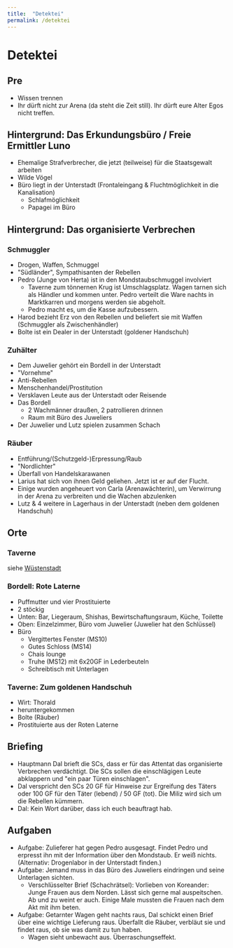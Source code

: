 ```yaml
---
title:  "Detektei"
permalink: /detektei
---
```


# Detektei
## Pre
- Wissen trennen
- Ihr dürft nicht zur Arena (da steht die Zeit still). Ihr dürft eure Alter Egos nicht treffen.

## Hintergrund: Das Erkundungsbüro / Freie Ermittler Luno
- Ehemalige Strafverbrecher, die jetzt (teilweise) für die Staatsgewalt arbeiten
- Wilde Vögel
- Büro liegt in der Unterstadt (Frontaleingang & Fluchtmöglichkeit in die Kanalisation)
  - Schlafmöglichkeit
  - Papagei im Büro

## Hintergrund: Das organisierte Verbrechen
### Schmuggler
- Drogen, Waffen, Schmuggel
- "Südländer", Sympathisanten der Rebellen
- Pedro (Junge von Herta) ist in den Mondstaubschmuggel involviert
  - Taverne zum tönnernen Krug ist Umschlagsplatz. Wagen tarnen sich als Händler und kommen unter. Pedro verteilt die Ware nachts in Marktkarren und morgens werden sie abgeholt.
  - Pedro macht es, um die Kasse aufzubessern.
- Harod bezieht Erz von den Rebellen und beliefert sie mit Waffen (Schmuggler als Zwischenhändler)
- Bolte ist ein Dealer in der Unterstadt (goldener Handschuh)


### Zuhälter
- Dem Juwelier gehört ein Bordell in der Unterstadt
- "Vornehme"
- Anti-Rebellen
- Menschenhandel/Prostitution
- Versklaven Leute aus der Unterstadt oder Reisende
- Das Bordell
  - 2 Wachmänner draußen, 2 patrollieren drinnen
  - Raum mit Büro des Juweliers
- Der Juwelier und Lutz spielen zusammen Schach

### Räuber 
- Entführung/(Schutzgeld-)Erpressung/Raub
- "Nordlichter"
- Überfall von Handelskarawanen
- Larius hat sich von ihnen Geld geliehen. Jetzt ist er auf der Flucht.
- Einige wurden angeheuert von Carla (Arenawächterin), um Verwirrung in der Arena zu verbreiten und die Wachen abzulenken
- Lutz & 4 weitere in Lagerhaus in der Unterstadt (neben dem goldenen Handschuh)

## Orte
### Taverne
siehe [Wüstenstadt](/wuestenstadt)

### Bordell: Rote Laterne
- Puffmutter und vier Prostituierte
- 2 stöckig
- Unten: Bar, Liegeraum, Shishas, Bewirtschaftungsraum, Küche, Toilette
- Oben: Einzelzimmer, Büro vom Juwelier (Juwelier hat den Schlüssel)
- Büro
  - Vergittertes Fenster (MS10)
  - Gutes Schloss (MS14)
  - Chais lounge
  - Truhe (MS12) mit 6x20GF in Lederbeuteln
  - Schreibtisch mit Unterlagen

### Taverne: Zum goldenen Handschuh
- Wirt: Thorald
- heruntergekommen
- Bolte (Räuber)
- Prostituierte aus der Roten Laterne

## Briefing
- Hauptmann Dal brieft die SCs, dass er für das Attentat das organisierte Verbrechen verdächtigt. Die SCs sollen die einschlägigen Leute abklappern und "ein paar Türen einschlagen".
- Dal verspricht den SCs 20 GF für Hinweise zur Ergreifung des Täters oder 100 GF für den Täter (lebend) / 50 GF (tot). Die Miliz wird sich um die Rebellen kümmern.
- Dal: Kein Wort darüber, dass ich euch beauftragt hab.

## Aufgaben
- Aufgabe: Zulieferer hat gegen Pedro ausgesagt. Findet Pedro und erpresst ihn mit der Information über den Mondstaub. Er weiß nichts. (Alternativ: Drogenlabor in der Unterstadt finden.)
- Aufgabe: Jemand muss in das Büro des Juweliers eindringen und seine Unterlagen sichten.
  - Verschlüsselter Brief (Schachrätsel): Vorlieben von Koreander: Junge Frauen aus dem Norden. Lässt sich gerne mal auspeitschen. Ab und zu weint er auch. Einige Male mussten die Frauen nach dem Akt mit ihm beten.
- Aufgabe: Getarnter Wagen geht nachts raus, Dal schickt einen Brief über eine wichtige Lieferung raus. Überfallt die Räuber, verbläut sie und findet raus, ob sie was damit zu tun haben.
  - Wagen sieht unbewacht aus. Überraschungseffekt.